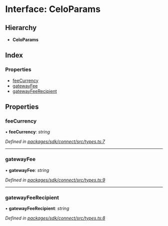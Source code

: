 # Interface: CeloParams

## Hierarchy

* **CeloParams**

## Index

### Properties

* [feeCurrency](_types_.celoparams.md#feecurrency)
* [gatewayFee](_types_.celoparams.md#gatewayfee)
* [gatewayFeeRecipient](_types_.celoparams.md#gatewayfeerecipient)

## Properties

###  feeCurrency

• **feeCurrency**: *string*

*Defined in [packages/sdk/connect/src/types.ts:7](https://github.com/medhak1/celo-monorepo/blob/master/packages/sdk/connect/src/types.ts#L7)*

___

###  gatewayFee

• **gatewayFee**: *string*

*Defined in [packages/sdk/connect/src/types.ts:9](https://github.com/medhak1/celo-monorepo/blob/master/packages/sdk/connect/src/types.ts#L9)*

___

###  gatewayFeeRecipient

• **gatewayFeeRecipient**: *string*

*Defined in [packages/sdk/connect/src/types.ts:8](https://github.com/medhak1/celo-monorepo/blob/master/packages/sdk/connect/src/types.ts#L8)*
